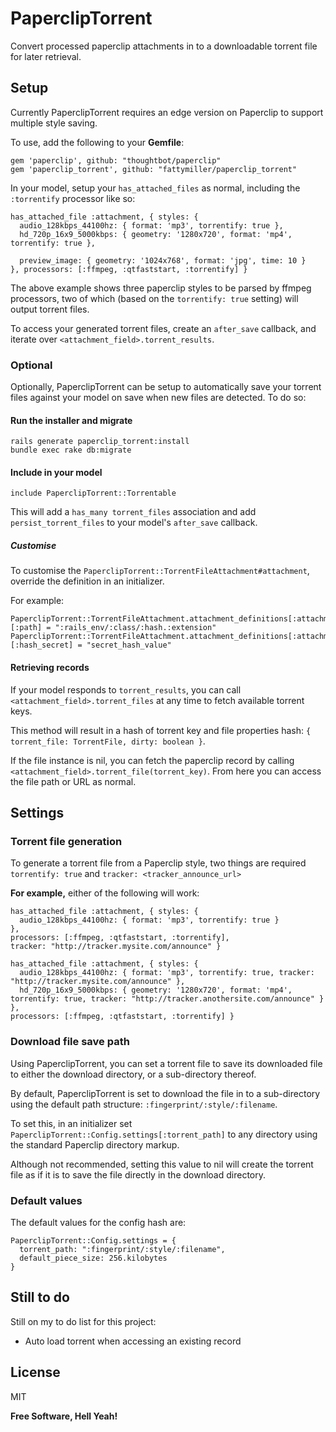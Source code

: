 PaperclipTorrent
=========

Convert processed paperclip attachments in to a downloadable torrent file for later retrieval.

Setup
----

Currently PaperclipTorrent requires an edge version on Paperclip to support multiple style saving.

To use, add the following to your **Gemfile**:

```
gem 'paperclip', github: "thoughtbot/paperclip"
gem 'paperclip_torrent', github: "fattymiller/paperclip_torrent"
```

In your model, setup your `has_attached_files` as normal, including the `:torrentify` processor like so:

```
has_attached_file :attachment, { styles: {
  audio_128kbps_44100hz: { format: 'mp3', torrentify: true }, 
  hd_720p_16x9_5000kbps: { geometry: '1280x720', format: 'mp4', torrentify: true }, 

  preview_image: { geometry: '1024x768', format: 'jpg', time: 10 }
}, processors: [:ffmpeg, :qtfaststart, :torrentify] }
```

The above example shows three paperclip styles to be parsed by ffmpeg processors, two of which (based on the `torrentify: true` setting) will output torrent files.

To access your generated torrent files, create an `after_save` callback, and iterate over `<attachment_field>.torrent_results`.

### Optional

Optionally, PaperclipTorrent can be setup to automatically save your torrent files against your model on save when new files are detected. To do so:

#### Run the installer and migrate
```
rails generate paperclip_torrent:install
bundle exec rake db:migrate
```

#### Include in your model
```
include PaperclipTorrent::Torrentable
```

This will add a `has_many torrent_files` association and add `persist_torrent_files` to your model's `after_save` callback.

##### Customise

To customise the `PaperclipTorrent::TorrentFileAttachment#attachment`, override the definition in an initializer. 

For example:
```
PaperclipTorrent::TorrentFileAttachment.attachment_definitions[:attachment][:path] = ":rails_env/:class/:hash.:extension"
PaperclipTorrent::TorrentFileAttachment.attachment_definitions[:attachment][:hash_secret] = "secret_hash_value"
```

#### Retrieving records
If your model responds to `torrent_results`, you can call `<attachment_field>.torrent_files` at any time to fetch available torrent keys.

This method will result in a hash of torrent key and file properties hash: `{ torrent_file: TorrentFile, dirty: boolean }`. 

If the file instance is nil, you can fetch the paperclip record by calling `<attachment_field>.torrent_file(torrent_key)`. From here you can access the file path or URL as normal.


Settings
---

### Torrent file generation

To generate a torrent file from a Paperclip style, two things are required `torrentify: true` and `tracker: <tracker_announce_url>`

**For example,** either of the following will work:

```
has_attached_file :attachment, { styles: {
  audio_128kbps_44100hz: { format: 'mp3', torrentify: true }
}, 
processors: [:ffmpeg, :qtfaststart, :torrentify],
tracker: "http://tracker.mysite.com/announce" }
```

```
has_attached_file :attachment, { styles: {
  audio_128kbps_44100hz: { format: 'mp3', torrentify: true, tracker: "http://tracker.mysite.com/announce" },
  hd_720p_16x9_5000kbps: { geometry: '1280x720', format: 'mp4', torrentify: true, tracker: "http://tracker.anothersite.com/announce" }
}, 
processors: [:ffmpeg, :qtfaststart, :torrentify] }
```

### Download file save path

Using PaperclipTorrent, you can set a torrent file to save its downloaded file to either the download directory, or a sub-directory thereof.

By default, PaperclipTorrent is set to download the file in to a sub-directory using the default path structure: `:fingerprint/:style/:filename`.

To set this, in an initializer set `PaperclipTorrent::Config.settings[:torrent_path]` to any directory using the standard Paperclip directory markup.

Although not recommended, setting this value to nil will create the torrent file as if it is to save the file directly in the download directory.

### Default values

The default values for the config hash are:

```
PaperclipTorrent::Config.settings = {
  torrent_path: ":fingerprint/:style/:filename",
  default_piece_size: 256.kilobytes
}
```

Still to do
---

Still on my to do list for this project:
 - Auto load torrent when accessing an existing record

License
---

MIT


**Free Software, Hell Yeah!**
